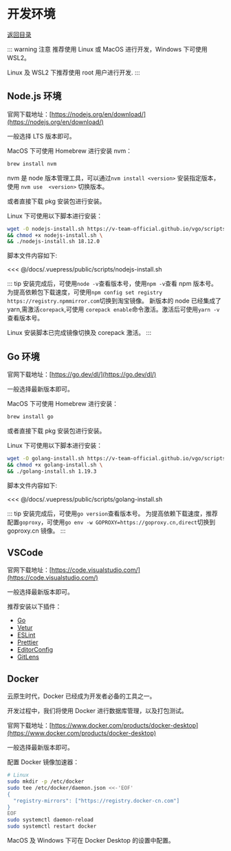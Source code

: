 # 开发环境

[返回目录](README.md)

::: warning 注意
推荐使用 Linux 或 MacOS 进行开发，Windows 下可使用 WSL2。

Linux 及 WSL2 下推荐使用 root 用户进行开发.
:::

## Node.js 环境

官网下载地址：[https://nodejs.org/en/download/](https://nodejs.org/en/download/)

一般选择 LTS 版本即可。

MacOS 下可使用 Homebrew 进行安装 nvm：

```bash
brew install nvm
```

nvm 是 node 版本管理工具，可以通过`nvm install <version>` 安装指定版本，使用 `nvm use  <version>` 切换版本。

或者直接下载 pkg 安装包进行安装。

Linux 下可使用以下脚本进行安装：

```bash
wget -O nodejs-install.sh https://v-team-official.github.io/vgo/scripts/nodejs-install.sh \
&& chmod +x nodejs-install.sh \
&& ./nodejs-install.sh 18.12.0
```

脚本文件内容如下:

<<< @/docs/.vuepress/public/scripts/nodejs-install.sh

::: tip
安装完成后，可使用`node -v`查看版本号，使用`npm -v`查看 npm 版本号。
为提高依赖包下载速度，可使用`npm config set registry https://registry.npmmirror.com`切换到淘宝镜像。
新版本的 node 已经集成了 yarn,需激活`corepack`,可使用 `corepack enable`命令激活。激活后可使用`yarn -v`查看版本号。

Linux 安装脚本已完成镜像切换及 corepack 激活。
:::

## Go 环境

官网下载地址：[https://go.dev/dl/](https://go.dev/dl/)

一般选择最新版本即可。

MacOS 下可使用 Homebrew 进行安装：

```bash
brew install go
```

或者直接下载 pkg 安装包进行安装。

Linux 下可使用以下脚本进行安装：

```bash
wget -O golang-install.sh https://v-team-official.github.io/vgo/scripts/golang-install.sh \
&& chmod +x golang-install.sh \
&& ./golang-install.sh 1.19.3
```

脚本文件内容如下:

<<< @/docs/.vuepress/public/scripts/golang-install.sh

::: tip
安装完成后，可使用`go version`查看版本号。
为提高依赖下载速度，推荐配置`goproxy`，可使用`go env -w GOPROXY=https://goproxy.cn,direct`切换到 goproxy.cn 镜像。
:::

## VSCode

官网下载地址：[https://code.visualstudio.com/](https://code.visualstudio.com/)

一般选择最新版本即可。

推荐安装以下插件：

- [Go](https://marketplace.visualstudio.com/items?itemName=golang.go)
- [Vetur](https://marketplace.visualstudio.com/items?itemName=octref.vetur)
- [ESLint](https://marketplace.visualstudio.com/items?itemName=dbaeumer.vscode-eslint)
- [Prettier](https://marketplace.visualstudio.com/items?itemName=esbenp.prettier-vscode)
- [EditorConfig](https://marketplace.visualstudio.com/items?itemName=EditorConfig.EditorConfig)
- [GitLens](https://marketplace.visualstudio.com/items?itemName=eamodio.gitlens)

## Docker

云原生时代，Docker 已经成为开发者必备的工具之一。

开发过程中，我们将使用 Docker 进行数据库管理，以及打包测试。

官网下载地址：[https://www.docker.com/products/docker-desktop](https://www.docker.com/products/docker-desktop)

一般选择最新版本即可。

配置 Docker 镜像加速器：

```bash
# Linux
sudo mkdir -p /etc/docker
sudo tee /etc/docker/daemon.json <<-'EOF'
{
  "registry-mirrors": ["https://registry.docker-cn.com"]
}
EOF
sudo systemctl daemon-reload
sudo systemctl restart docker

```

MacOS 及 Windows 下可在 Docker Desktop 的设置中配置。
